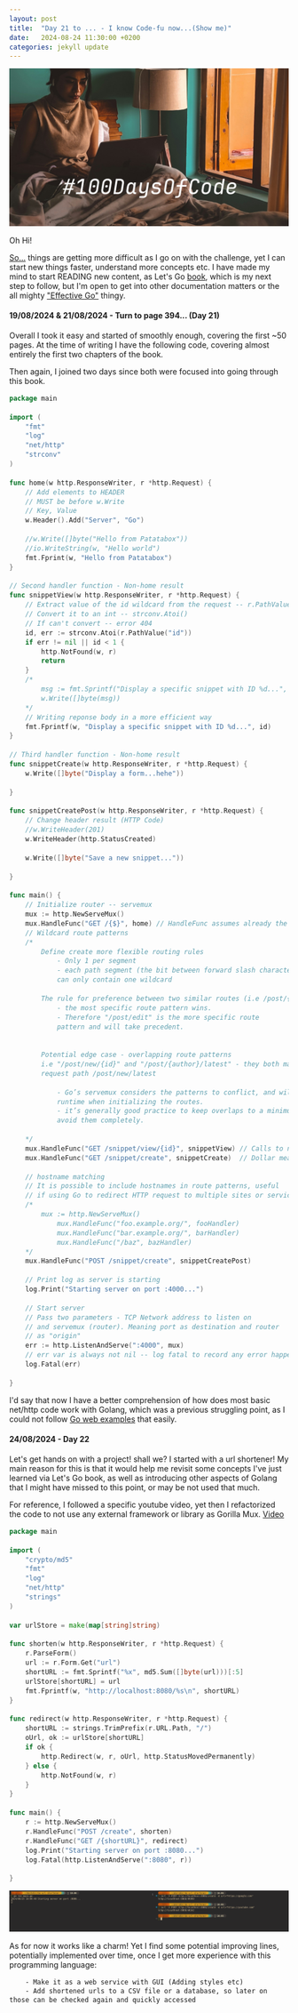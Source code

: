 ```yaml
---
layout: post
title:  "Day 21 to ... - I know Code-fu now...(Show me)"
date:   2024-08-24 11:30:00 +0200
categories: jekyll update
---
```


![custom header](https://raw.githubusercontent.com/Akirapearl/jekyll_blog/main/assets/images/C0mP_Mac.png)

Oh Hi!

[So...](https://www.youtube.com/watch?v=0YhJxJZOWBw) things are getting more difficult as I go on with the challenge, yet I can start new things faster, understand more concepts etc. I have made my mind to start READING new content, as Let's Go [book](https://lets-go.alexedwards.net/), which is my next step to follow, but I'm open to get into other documentation matters or the all mighty ["Effective Go"](https://go.dev/doc/effective_go) thingy.

#### 19/08/2024 & 21/08/2024 - Turn to page 394... (Day 21)

Overall I took it easy and started of smoothly enough, covering the first ~50 pages. At the time of writing I have the following code, covering almost entirely the first two chapters of the book.

Then again, I joined two days since both were focused into going through this book.

```go
package main

import (
	"fmt"
	"log"
	"net/http"
	"strconv"
)

func home(w http.ResponseWriter, r *http.Request) {
	// Add elements to HEADER
	// MUST be before w.Write
	// Key, Value
	w.Header().Add("Server", "Go")

	//w.Write([]byte("Hello from Patatabox"))
	//io.WriteString(w, "Hello world")
	fmt.Fprint(w, "Hello from Patatabox")
}

// Second handler function - Non-home result
func snippetView(w http.ResponseWriter, r *http.Request) {
	// Extract value of the id wildcard from the request -- r.PathValue()
	// Convert it to an int -- strconv.Atoi()
	// If can't convert -- error 404
	id, err := strconv.Atoi(r.PathValue("id"))
	if err != nil || id < 1 {
		http.NotFound(w, r)
		return
	}
	/*
		msg := fmt.Sprintf("Display a specific snippet with ID %d...", id)
		w.Write([]byte(msg))
	*/
	// Writing reponse body in a more efficient way
	fmt.Fprintf(w, "Display a specific snippet with ID %d...", id)
}

// Third handler function - Non-home result
func snippetCreate(w http.ResponseWriter, r *http.Request) {
	w.Write([]byte("Display a form...hehe"))

}

func snippetCreatePost(w http.ResponseWriter, r *http.Request) {
	// Change header result (HTTP Code)
	//w.WriteHeader(201)
	w.WriteHeader(http.StatusCreated)

	w.Write([]byte("Save a new snippet..."))

}

func main() {
	// Initialize router -- servemux
	mux := http.NewServeMux()
	mux.HandleFunc("GET /{$}", home) // HandleFunc assumes already the pass of a ResponseWritter and a Request
	// Wildcard route patterns
	/*
		Define create more flexible routing rules
			- Only 1 per segment
			- each path segment (the bit between forward slash characters)
			can only contain one wildcard

		The rule for preference between two similar routes (i.e /post/{id} - /post/edit)
		 	- the most specific route pattern wins.
			- Therefore "/post/edit" is the more specific route
			pattern and will take precedent.


		Potential edge case - overlapping route patterns
		i.e "/post/new/{id}" and "/post/{author}/latest" - they both match the
		request path /post/new/latest

			- Go’s servemux considers the patterns to conflict, and will panic at
			runtime when initializing the routes.
			- it’s generally good practice to keep overlaps to a minimum or
			avoid them completely.

	*/
	mux.HandleFunc("GET /snippet/view/{id}", snippetView) // Calls to non home/root results
	mux.HandleFunc("GET /snippet/create", snippetCreate)  // Dollar means match a single slash, followed by nothing else

	// hostname matching
	// It is possible to include hostnames in route patterns, useful
	// if using Go to redirect HTTP request to multiple sites or services
	/*
		mux := http.NewServeMux()
			mux.HandleFunc("foo.example.org/", fooHandler)
			mux.HandleFunc("bar.example.org/", barHandler)
			mux.HandleFunc("/baz", bazHandler)
	*/
	mux.HandleFunc("POST /snippet/create", snippetCreatePost)

	// Print log as server is starting
	log.Print("Starting server on port :4000...")

	// Start server
	// Pass two parameters - TCP Network address to listen on
	// and servemux (router). Meaning port as destination and router
	// as "origin"
	err := http.ListenAndServe(":4000", mux)
	// err var is always not nil -- log fatal to record any error happening
	log.Fatal(err)

}

```

I'd say that now I have a better comprehension of how does most basic net/http code work with Golang, which was a previous struggling point, as I could not follow [Go web examples](https://gowebexamples.com/) that easily.


#### 24/08/2024 - Day 22

Let's get hands on with a project! shall we? I started with a url shortener! My main reason for this is that it would help me revisit some concepts I've just learned via Let's Go book, as well as introducing other aspects of Golang that I might have missed to this point, or may be not used that much.

For reference, I followed a specific youtube video, yet then I refactorized the code to not use any external framework or library as Gorilla Mux. [Video](https://www.youtube.com/watch?v=HBirbA5-xiA)

```go
package main

import (
	"crypto/md5"
	"fmt"
	"log"
	"net/http"
	"strings"
)

var urlStore = make(map[string]string)

func shorten(w http.ResponseWriter, r *http.Request) {
	r.ParseForm()
	url := r.Form.Get("url")
	shortURL := fmt.Sprintf("%x", md5.Sum([]byte(url)))[:5]
	urlStore[shortURL] = url
	fmt.Fprintf(w, "http://localhost:8080/%s\n", shortURL)
}

func redirect(w http.ResponseWriter, r *http.Request) {
	shortURL := strings.TrimPrefix(r.URL.Path, "/")
	oUrl, ok := urlStore[shortURL]
	if ok {
		http.Redirect(w, r, oUrl, http.StatusMovedPermanently)
	} else {
		http.NotFound(w, r)
	}
}

func main() {
	r := http.NewServeMux()
	r.HandleFunc("POST /create", shorten)
	r.HandleFunc("GET /{shortURL}", redirect)
	log.Print("Starting server on port :8080...")
	log.Fatal(http.ListenAndServe(":8080", r))

}
```


![functioning code](https://raw.githubusercontent.com/Akirapearl/jekyll_blog/main/assets/images/url_short.png)

As for now it works like a charm! Yet I find some potential improving lines, potentially implemented over time, once I get more experience with this programming language:

```
	- Make it as a web service with GUI (Adding styles etc)
	- Add shortened urls to a CSV file or a database, so later on those can be checked again and quickly accessed
```



